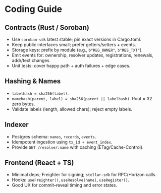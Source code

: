 # Coding Guide

## Contracts (Rust / Soroban)
- Use `soroban-sdk` latest stable; pin exact versions in Cargo.toml.
- Keep public interfaces small; prefer getters/setters + events.
- Storage keys: prefix by module (e.g., `b"REG_OWNER"`, `b"RES_TXT"`).
- Emit events for: ownership, resolver updates, registrations, renewals, addr/text changes.
- Unit tests: cover happy path + auth failures + edge cases.

## Hashing & Names
- `labelhash = sha256(label)`.
- `namehash(parent, label) = sha256(parent || labelhash)`. Root = 32 zero bytes.
- Validate labels (length, allowed chars); reject empty labels.

## Indexer
- Postgres schema: `names`, `records`, `events`.
- Idempotent ingestion using `tx_id + event_index`.
- Provide `GET /resolve/:name` with caching (ETag/Cache-Control).

## Frontend (React + TS)
- Minimal deps; Freighter for signing; `stellar-sdk` for RPC/Horizon calls.
- Hooks: `useFreighter()`, `useResolve(name)`, `useRegister()`.
- Good UX for commit–reveal timing and error states.
